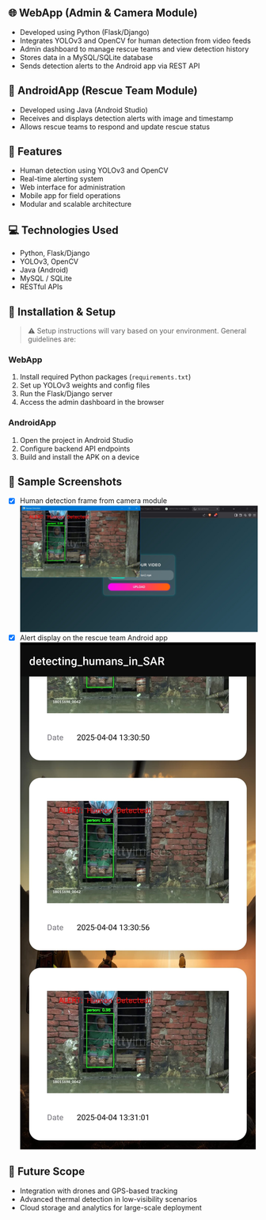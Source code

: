 
## 🌐 WebApp (Admin & Camera Module)

- Developed using Python (Flask/Django)
- Integrates YOLOv3 and OpenCV for human detection from video feeds
- Admin dashboard to manage rescue teams and view detection history
- Stores data in a MySQL/SQLite database
- Sends detection alerts to the Android app via REST API

## 📱 AndroidApp (Rescue Team Module)

- Developed using Java (Android Studio)
- Receives and displays detection alerts with image and timestamp
- Allows rescue teams to respond and update rescue status

## 🚀 Features

- Human detection using YOLOv3 and OpenCV
- Real-time alerting system
- Web interface for administration
- Mobile app for field operations
- Modular and scalable architecture

## 💻 Technologies Used

- Python, Flask/Django
- YOLOv3, OpenCV
- Java (Android)
- MySQL / SQLite
- RESTful APIs

## 📂 Installation & Setup

> ⚠ Setup instructions will vary based on your environment. General guidelines are:

### WebApp
1. Install required Python packages (`requirements.txt`)
2. Set up YOLOv3 weights and config files
3. Run the Flask/Django server
4. Access the admin dashboard in the browser

### AndroidApp
1. Open the project in Android Studio
2. Configure backend API endpoints
3. Build and install the APK on a device

## 📸 Sample Screenshots

- [x] Human detection frame from camera module
  ![Detection Screenshot](screenshots/detection_screen.jpg)
- [x] Alert display on the rescue team Android app
  ![Alert Screenshot](screenshots/alert_screen.jpg)

## 🧩 Future Scope

- Integration with drones and GPS-based tracking  
- Advanced thermal detection in low-visibility scenarios  
- Cloud storage and analytics for large-scale deployment  

